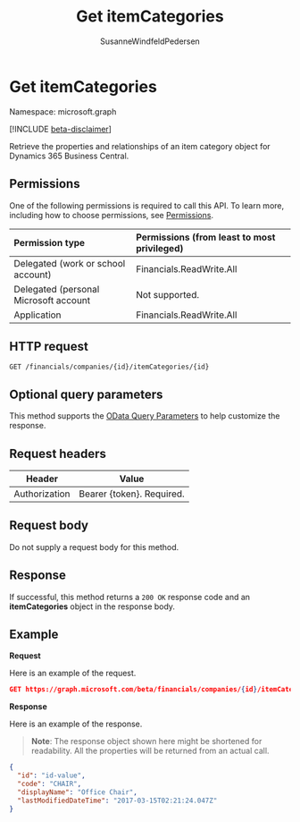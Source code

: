 ﻿---
title: Get itemCategories 
description: Gets an item category in Dynamics 365 Business Central.
services: project-madeira
documentationcenter: ''
author: SusanneWindfeldPedersen
localization_priority: Normal
ms.prod: "dynamics-365-business-central"
doc_type: apiPageType
---

# Get itemCategories

Namespace: microsoft.graph

[!INCLUDE [beta-disclaimer](../../includes/beta-disclaimer.md)]

Retrieve the properties and relationships of an item category object for Dynamics 365 Business Central.

## Permissions

One of the following permissions is required to call this API. To learn more, including how to choose permissions, see [Permissions](/graph/permissions-reference).

| Permission type                       | Permissions (from least to most privileged) |
| :------------------------------------ | :------------------------------------------ |
| Delegated (work or school account)    | Financials.ReadWrite.All                    |
| Delegated (personal Microsoft account | Not supported.                              |
| Application                           | Financials.ReadWrite.All                    |

## HTTP request

```
GET /financials/companies/{id}/itemCategories/{id}
```

## Optional query parameters

This method supports the [OData Query Parameters](/graph/query-parameters) to help customize the response.

## Request headers

| Header        | Value                     |
| ------------- | ------------------------- |
| Authorization | Bearer {token}. Required. |

## Request body

Do not supply a request body for this method.

## Response

If successful, this method returns a `200 OK` response code and an **itemCategories** object in the response body.

## Example

**Request**

Here is an example of the request.

```json
GET https://graph.microsoft.com/beta/financials/companies/{id}/itemCategories/{id}
```

**Response**

Here is an example of the response. 

> **Note**: The response object shown here might be shortened for readability. All the properties will be returned from an actual call.

```json
{
  "id": "id-value",
  "code": "CHAIR",
  "displayName": "Office Chair",
  "lastModifiedDateTime": "2017-03-15T02:21:24.047Z"
}
```
